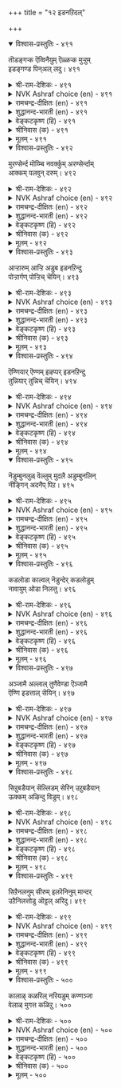 +++
title = "१२ इडनऱिदल्"

+++


<details open><summary>विश्वास-प्रस्तुतिः - ४९१</summary>

तॊडङ्गऱ्क ऎव्विनैयुम् ऎळ्ळऱ्क मुऱ्ऱुम्  
इडङ्गण्ड पिन्अल् लदु।       ४९१
</details>

<details><summary>श्री-राम-देशिकः - ४९१</summary>

समरे निजसैन्यानां स्थपनार्हस्थलीं स्थिराम् ।  
अनिश्चित्य न कुर्वीत युद्ध शत्रुं न द्वषयेत् ॥ ४९१॥
</details>

<details><summary>NVK Ashraf choice (en) - ४९१</summary>

०४९१
Don't despise your foe, nor start any action
Till you find a place to besiege him. *
(P.S. Sundaram)
</details>

<details><summary>रामचन्द्र-दीक्षितः (en) - ४९१</summary>

491\. toṭaṅkaṟka ev viṉaiyum; eḷḷaṟka-muṟṟum  
iṭam kaṇṭapiṉ allatu!.

491\. Scorn not the foe; embark not on any action till you secure a coign of vantage to overwhelm him.  
</details>

<details><summary>शुद्धानन्द-भारती (en) - ४९१</summary>

1\. தொடங்கற்க எவ்வினையும் எள்ளற்க முற்றும்  
இடங்கண்ட பின்அல் லது  
No action take, no foe despise  
Until you have surveyed the place.        491  
</details>

<details><summary>वेङ्कटकृष्ण (हि) - ४९१</summary>

491
कोई काम न कर शुरू, तथा न कर उपहास ।  
जब तक रिपु को घेरने, स्थल की है नहिं आस ॥
</details>

<details><summary>श्रीनिवास (क) - ४९१</summary>

491. (शत्रुवन्नु) मुत्तुवुदक्कॆ तक्क स्थळवन्नु कण्डुकॊळ्ळदॆ (अरसनादवनु) अवनिगॆ ऎदुरागि याव कार्यदल्लू तॊडगबारदु; हगॆयन्नु निन्दिसलू बारदु.

</details>

<details><summary>मूलम् - ४९१</summary>

तॊडङ्गऱ्क ऎव्विऩैयुम् ऎळ्ळऱ्क मुऱ्ऱुम्
इडङ्गण्ड पिऩ्अल् लदु। ४९१
</details>

<details open><summary>विश्वास-प्रस्तुतिः - ४९२</summary>

मुरण्सेर्न्द मॊय्म्बि नवर्क्कुम् अरण्सेर्न्दाम्  
आक्कम् पलवुन् दरुम्।       ४९२
</details>

<details><summary>श्री-राम-देशिकः - ४९२</summary>

सुरक्षितस्थलस्थेन विशिष्टबलशालिना ।  
यो जयः प्राप्यते राज्ञा स तु सर्वार्थसाधकः ॥ ४९२॥
</details>

<details><summary>NVK Ashraf choice (en) - ४९२</summary>

०४९२
A fortress gives numerous advantages
Even to men of strength and valour. *
(P.S. Sundaram)
</details>

<details><summary>रामचन्द्र-दीक्षितः (en) - ४९२</summary>

492\. muraṇ cērnta moympiṉavarkkum araṇ cērntu ām  
ākkam palavum tarum.

492\. Even to men of great valour and power, manifold are the advantages yielded by a fortress.  
</details>

<details><summary>शुद्धानन्द-भारती (en) - ४९२</summary>

2\. முரண்சேர்ந்த மொய்ம்பி னவர்க்கும் அரண்சேர்ந்தாம்  
ஆக்கம் பலவுந் தரும்  
Many are gains of fortresses  
Ev'n to kings of power and prowess.        492  
</details>

<details><summary>वेङ्कटकृष्ण (हि) - ४९२</summary>

492
शत्रु-भाव से पुष्ट औ’, जो हों अति बलवान ।  
उनको भी गढ़-रक्ष तो, बहु फल करे प्रदान ॥
</details>

<details><summary>श्रीनिवास (क) - ४९२</summary>

492. युद्दकुशलिगळाद शक्तिवन्तरिगू, भद्रवाद कोटॆय रक्षणॆयिद्दरॆ, अदरिन्दुण्टागुव लाभगळु हलवु.

</details>

<details><summary>मूलम् - ४९२</summary>

मुरण्सेर्न्द मॊय्म्बि ऩवर्क्कुम् अरण्सेर्न्दाम्
आक्कम् पलवुन् दरुम्। ४९२
</details>

<details open><summary>विश्वास-प्रस्तुतिः - ४९३</summary>

आऱ्ऱारुम् आऱ्ऱि अडुब इडनऱिन्दु  
पोऱ्ऱार्गण् पोऱ्ऱिच् चॆयिन्।       ४९३
</details>

<details><summary>श्री-राम-देशिकः - ४९३</summary>

लब्ध्वा सुरक्षितं देशमात्मानं चापि पालयन् ।  
रणभूमिं विशन् राजा दुर्बलोऽपि बली भवेत् ॥ ४९३॥
</details>

<details><summary>NVK Ashraf choice (en) - ४९३</summary>

०४९३
Even the weak can fight enemies with determination
If they choose the right place.
(N.V.K. Ashraf)
</details>

<details><summary>रामचन्द्र-दीक्षितः (en) - ४९३</summary>

493\. āṟṟārum āṟṟi aṭupa-iṭaṉ aṟintu  
pōṟṟārkaṇ pōṟṟic ceyiṉ.

493\. Even the weak are able to win if they choose the right place to assail the foe.  
</details>

<details><summary>शुद्धानन्द-भारती (en) - ४९३</summary>

3\. ஆற்றாரும் ஆற்றி அடுப இடனறிந்து  
போற்றார்கண் போற்றிச் செயின்.  
Weaklings too withstand foe's offence  
In proper fields of strong defence.        493  
</details>

<details><summary>वेङ्कटकृष्ण (हि) - ४९३</summary>

493
निर्बल भी बन कर सबल, पावें जय-सम्मान ।  
यदि रिपु पर धावा करें, ख़ोज सुरक्षित स्थान ॥
</details>

<details><summary>श्रीनिवास (क) - ४९३</summary>

493. तक्क स्थळवन्नु नोडि, तम्मन्नु कादुकॊण्डु हगॆगळन्नु ऎदुरिसि होराडिदरॆ, शक्ति इल्लदवरू शक्तिवन्तरागि गॆल्लुवरु.

</details>

<details><summary>मूलम् - ४९३</summary>

आऱ्ऱारुम् आऱ्ऱि अडुब इडऩऱिन्दु
पोऱ्ऱार्गण् पोऱ्ऱिच् चॆयिऩ्। ४९३
</details>

<details open><summary>विश्वास-प्रस्तुतिः - ४९४</summary>

ऎण्णियार् ऎण्णम् इऴप्पर् इडनऱिन्दु  
तुन्नियार् तुन्निच् चॆयिन्।       ४९४
</details>

<details><summary>श्री-राम-देशिकः - ४९४</summary>

ज्ञात्वा युक्तस्थलीं तत्न स्थित्वा समरकर्मणि ।  
यो विशेद् भूपतिस्तस्य नष्टाशाः स्युर्विरोधिनः ॥ ४९४॥
</details>

<details><summary>NVK Ashraf choice (en) - ४९४</summary>

०४९४
When fighters fight from strategic locations,
Enemies lose their strategic plans.
(N.V.K. Ashraf)
</details>

<details><summary>रामचन्द्र-दीक्षितः (en) - ४९४</summary>

494\. eṇṇiyār eṇṇam iḻappar-iṭaṉ aṟintu  
tuṉṉiyār tuṉṉic ceyiṉ.

494\. If a king stations himself at a right place the conquering foe loses all hope.  
</details>

<details><summary>शुद्धानन्द-भारती (en) - ४९४</summary>

4\. எண்ணியார் எண்ணம் இழப்பர் இடனறிந்து  
துன்னியார் துன்னிச் செயின்  
If fighters fight in vantage field  
The plans of foes shall be baffled.        494  
</details>

<details><summary>वेङ्कटकृष्ण (हि) - ४९४</summary>

494
रिपु निज विजय विचार से, धो बैठेंगे हाथ ।  
स्थान समझ यदि कार्य में, जुड़ते दृढ नरनाथ ॥
</details>

<details><summary>श्रीनिवास (क) - ४९४</summary>

494. तक्क स्थळवन्नु अरितु (हगॆगळन्नु) समीपिसि होराडुववरादरॆ, अवरन्नु गॆल्ललु बगॆदु बन्द हगॆगळू तम्म आलोचनॆयन्नु कैबिडुवरु.

</details>

<details><summary>मूलम् - ४९४</summary>

ऎण्णियार् ऎण्णम् इऴप्पर् इडऩऱिन्दु
तुऩ्ऩियार् तुऩ्ऩिच् चॆयिऩ्। ४९४
</details>

<details open><summary>विश्वास-प्रस्तुतिः - ४९५</summary>

नॆडुम्बुनलुळ् वॆल्लुम् मुदलै अडुम्बुनलिन्  
नीङ्गिन् अदनैप् पिऱ।       ४९५
</details>

<details><summary>श्री-राम-देशिकः - ४९५</summary>

अगाधसलिलावासो नक्नः सर्वान् जयेद् ध्रुवम् ।  
स एव तीरमापन्नो हन्यते दुर्बलैरपि ॥ ४९५॥
</details>

<details><summary>NVK Ashraf choice (en) - ४९५</summary>

०४९५
A crocodile prevails in deep waters;
But when out of water, others prevail over it.
(N.V.K. Ashraf), (P.S. Sundaram)
</details>

<details><summary>रामचन्द्र-दीक्षितः (en) - ४९५</summary>

495\. neṭum puṉaluḷ vellum mutalai; aṭum, puṉaliṉ  
nīṅkiṉ, ataṉaip piṟa.

495\. The crocodile in waters deep overpowers all; once it leaves the waters, he falls an easy prey to its foes.  
</details>

<details><summary>शुद्धानन्द-भारती (en) - ४९५</summary>

5\. நெடும்புனலுள் வெல்லும் முதலை அடும்புனலின்  
நீங்கின் அதனைப் பிற.  
In water crocodile prevails  
In land before others it fails.        495  
</details>

<details><summary>वेङ्कटकृष्ण (हि) - ४९५</summary>

495
गहरे जल में मगर की, अन्यों पर हो जीत ।  
जल से बाहर अन्य सब, पावें जय विपरीत ॥
</details>

<details><summary>श्रीनिवास (क) - ४९५</summary>

495. आळवाद हॊनलिनल्लि (नीरल्लि) इतर प्राणिगळन्नु गॆल्लुव मॊसळि आ हॊनलिनिन्द तप्पि हॊरबन्दरॆ, अदन्नु इतर प्राणिगळु गॆद्दुबिडुत्तवॆ.

</details>

<details><summary>मूलम् - ४९५</summary>

नॆडुम्बुऩलुळ् वॆल्लुम् मुदलै अडुम्बुऩलिऩ्
नीङ्गिऩ् अदऩैप् पिऱ। ४९५
</details>

<details open><summary>विश्वास-प्रस्तुतिः - ४९६</summary>

कडलोडा काल्वल् नॆडुन्देर् कडलोडुम्  
नावायुम् ओडा निलत्तु।       ४९६
</details>

<details><summary>श्री-राम-देशिकः - ४९६</summary>

महान्तो दृढचक्राश्च न यान्त्यम्बुनिधौ रथाः ।  
महीतले न प्रयान्ति नौका जलधिगामिनः ॥ ४९६॥
</details>

<details><summary>NVK Ashraf choice (en) - ४९६</summary>

०४९६
A mighty chariot cannot run in the sea,
Nor a boat navigate land.
(P.S. Sundaram)
</details>

<details><summary>रामचन्द्र-दीक्षितः (en) - ४९६</summary>

496\. kaṭal ōṭā, kāl val neṭun tēr; kaṭal ōṭum  
nāvāyum ōṭā, nilattu.

496\. The strong wheeled lofty chariot cannot cross the seas, nor can ocean sailing ships move on land.  
</details>

<details><summary>शुद्धानन्द-भारती (en) - ४९६</summary>

6\. கடலோடா கால்வல் நெடுந்தேர் கடலோடும்  
நாவாயும் ஓடா நிலத்து  
Sea-going ship goes not on shore  
Nor on sea the strong-wheeled car.        496  
</details>

<details><summary>वेङ्कटकृष्ण (हि) - ४९६</summary>

496
भारी रथ दृढ चक्रयुत, चले न सागर पार ।  
सागरगामी नाव भी, चले न भू पर तार ॥
</details>

<details><summary>श्रीनिवास (क) - ४९६</summary>

496. बलवाद चक्रगळुळ्ळ दॊड्ड तेरु कडलिनल्लि ओडलु साध्यविल्ल; कडलिनल्लि ओडुव नावॆगळू नॆलदल्लि ओडलु साध्यविल्ल.

</details>

<details><summary>मूलम् - ४९६</summary>

कडलोडा काल्वल् नॆडुन्देर् कडलोडुम्
नावायुम् ओडा निलत्तु। ४९६
</details>

<details open><summary>विश्वास-प्रस्तुतिः - ४९७</summary>

अञ्जामै अल्लाल् तुणैवेण्डा ऎञ्जामै  
ऎण्णि इडत्ताल् सॆयिन्।       ४९७
</details>

<details><summary>श्री-राम-देशिकः - ४९७</summary>

विमृश्य विविधोपायान् स्थले युक्ततमे वरे ।  
कार्यमाचरतो राज्ञः चित्तधैर्यमलं जये ॥ ४९७॥
</details>

<details><summary>NVK Ashraf choice (en) - ४९७</summary>

०४९७
No other aid than courage is needed
If one ponders from which place to pounce.
(N.V.K. Ashraf), (Satguru Subramuniyaswami)
</details>

<details><summary>रामचन्द्र-दीक्षितः (en) - ४९७</summary>

497\. añcāmai allāl, tuṇai vēṇṭā-eñcāmai  
eṇṇi iṭattāṉ ceyiṉ.

497\. If one selects a suitable place by one’s discretion, no other help is needed.  
</details>

<details><summary>शुद्धानन्द-भारती (en) - ४९७</summary>

7\. அஞ்சாமை அல்லால் துணைவேண்டா எஞ்சாமை  
எண்ணி இடத்தால் செயின்  
No aid but daring dash they need  
When field is chosen right for deed.        497  
</details>

<details><summary>वेङ्कटकृष्ण (हि) - ४९७</summary>

497
निर्भय के अतिरिक्त तो, चाहिये न सहकार ।  
उचित जगह पर यदि करें, खूब सोच कर कार ॥
</details>

<details><summary>श्रीनिवास (क) - ४९७</summary>

497. दोषविल्लदॆ, आलोचिसि, तक्क स्थळदल्लि माडबेकाद कॆलसवन्नु कैकॊण्डरॆ. धैर्यवॊन्दल्लदॆ बेरॆ साधनद अगत्यविल्ल.

</details>

<details><summary>मूलम् - ४९७</summary>

अञ्जामै अल्लाल् तुणैवेण्डा ऎञ्जामै
ऎण्णि इडत्ताल् सॆयिऩ्। ४९७
</details>

<details open><summary>विश्वास-प्रस्तुतिः - ४९८</summary>

सिऱुबडैयान् सॆल्लिडम् सेरिन् उऱुबडैयान्  
ऊक्कम् अऴिन्दु विडुम्।       ४९८
</details>

<details><summary>श्री-राम-देशिकः - ४९८</summary>

अल्पसैन्यवतो राज्ञो गुप्तस्थलमुपेयुषः ।  
समक्षं बहुसैन्यानामीशोऽपि लयमाप्नुयात् ॥ ४९८॥
</details>

<details><summary>NVK Ashraf choice (en) - ४९८</summary>

०४९८
A large army will lose its morale
If driven to a place meant for a small one.
(N.V.K. Ashraf)
</details>

<details><summary>रामचन्द्र-दीक्षितः (en) - ४९८</summary>

498\. ciṟu paṭaiyāṉ cel iṭam cēriṉ, uṟu paṭaiyāṉ  
ūkkam aḻintu viṭum.

498\. Ruined will be the strength of one who takes a large army to a place where the enemy of small forces is entrenched.  
</details>

<details><summary>शुद्धानन्द-भारती (en) - ४९८</summary>

8\. சிறுபடையான் செல்லிடம் சேரின் உறுபடையான்  
ஊக்கம் அழிந்து விடும்  
Though force is small, if place is right  
One quells a foe of well-armed might.        498  
</details>

<details><summary>वेङ्कटकृष्ण (हि) - ४९८</summary>

498
यदि पाता लघु-सैन्य-युत, आश्रय स्थल अनुकूल ।  
उसपर चढ़ बहु-सैन्य युत, होगा नष्ट समूल ॥
</details>

<details><summary>श्रीनिवास (क) - ४९८</summary>

498. किरिदाद पडॆ निल्लबेकाद ऎडॆयल्लि हिरिदाद पडॆ आक्रमिसिदरॆ, आ पडॆय बल नाशवागुत्तदॆ.

</details>

<details><summary>मूलम् - ४९८</summary>

सिऱुबडैयाऩ् सॆल्लिडम् सेरिऩ् उऱुबडैयाऩ्
ऊक्कम् अऴिन्दु विडुम्। ४९८
</details>

<details open><summary>विश्वास-प्रस्तुतिः - ४९९</summary>

सिऱैनलनुम् सीरुम् इलरॆनिनुम् मान्दर्  
उऱैनिलत्तोडु ऒट्टल् अरिदु।       ४९९
</details>

<details><summary>श्री-राम-देशिकः - ४९९</summary>

दुर्गस्थलविहीनोऽपि प्रभावरहितोऽपि च ।  
जेतुं न शक्यो भूपालः स्वस्थले निवसेद्यदि ॥ ४९९॥
</details>

<details><summary>NVK Ashraf choice (en) - ४९९</summary>

०४९९
Men on their own ground are hard to tackle
Even when they lack fortress and strength.
(P.S. Sundaram)
</details>

<details><summary>रामचन्द्र-दीक्षितः (en) - ४९९</summary>

499\. ciṟai nalaṉum cīrum ilar eṉiṉum, māntar  
uṟai nilattoṭu oṭṭal aritu.

499\. A people may not have either strength or strongholds; still it is difficult to fight with them on their own soil.  
</details>

<details><summary>शुद्धानन्द-भारती (en) - ४९९</summary>

9\. சிறைநலனும் சீரும் இலரெனினும் மாந்தர்  
உறைநிலத்தோடு ஒட்டல் அரிது  
To face a foe at home is vain  
Though fort and status are not fine.        499  
</details>

<details><summary>वेङ्कटकृष्ण (हि) - ४९९</summary>

499
सदृढ़ दुर्ग साधन बड़ा, है नहिं रिपु के पास ।  
फिर भी उसके क्षेत्र में, भिड़ना व्यर्थ प्रयास ॥
</details>

<details><summary>श्रीनिवास (क) - ४९९</summary>

499. हगॆगळिगॆ कोटॆ मॊदलाद रक्षणॆ, सेनाबलगळु इल्लवादरू अवर स्वन्त नॆलदल्लि हॊक्कु अवरॊन्दिगॆ होराडुवुदु असाध्य.

</details>

<details><summary>मूलम् - ४९९</summary>

सिऱैनलऩुम् सीरुम् इलरॆऩिऩुम् मान्दर्
उऱैनिलत्तोडु ऒट्टल् अरिदु। ४९९
</details>

<details open><summary>विश्वास-प्रस्तुतिः - ५००</summary>

कालाऴ् कळरिल् नरियडुम् कण्णञ्जा  
वेलाळ् मुगत्त कळिऱु।       ५००
</details>

<details><summary>श्री-राम-देशिकः - ५००</summary>

शूलहस्तमहावीरहन्तृदन्तयुतोऽपि सन् ।  
पङ्कं विशन् मदगजः सृगालेनापि हन्यते ॥ ५००॥
</details>

<details><summary>NVK Ashraf choice (en) - ५००</summary>

०५००
A fearless tusker that defies spearman, if caught in a bog,
Will be overcome by jackals. *
(J. Narayanaswamy), (P.S. Sundaram)
</details>

<details><summary>रामचन्द्र-दीक्षितः (en) - ५००</summary>

500\. kāl āḻ kaḷaril nari aṭum, kaṇ añcā  
vēl āḷ mukatta kaḷiṟu.

500\. A mad elephant that kills the bold spearman is killed even by a jackal when it gets stuck up in the mire.  
</details>

<details><summary>शुद्धानन्द-भारती (en) - ५००</summary>

10\. காலாழ் களரில் நரியடும் கண்ணஞ்சா  
வேளாள் முகத்த களிறு.  
A fox can kill a war tusker  
Fearless with feet in deep quagmire.        500  
</details>

<details><summary>वेङ्कटकृष्ण (हि) - ५००</summary>

500
जिस निर्भय गजराज के, दन्तलग्न बरछैत ।  
गीदड़ भी मारे उसे, जब दलदल में कैंद ॥
</details>

<details><summary>श्रीनिवास (क) - ५००</summary>

500. वीरयोधनन्तिरुव धैर्यशालियाद आनॆ कूड कालु हुगियुव कॆसरु मण्णिनल्लि सिक्किबिद्दाग, नरिगळु अदन्नु कॊन्दुबिडुत्तदॆ.
</details>

<details><summary>मूलम् - ५००</summary>

कालाऴ् कळरिल् नरियडुम् कण्णञ्जा
वेलाळ् मुगत्त कळिऱु। ५००
</details>

